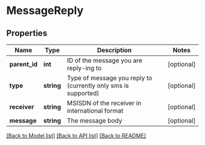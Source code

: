 # MessageReply

## Properties
Name | Type | Description | Notes
------------ | ------------- | ------------- | -------------
**parent_id** | **int** | ID of the message you are reply-ing to | [optional] 
**type** | **string** | Type of message you reply to (currently only sms is supported) | [optional] 
**receiver** | **string** | MSISDN of the receiver in international format | [optional] 
**message** | **string** | The message body | [optional] 

[[Back to Model list]](../README.md#documentation-for-models) [[Back to API list]](../README.md#documentation-for-api-endpoints) [[Back to README]](../README.md)


